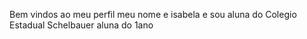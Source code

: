 Bem vindos ao meu perfil meu nome e isabela e sou aluna do Colegio Estadual Schelbauer aluna do 1ano 
